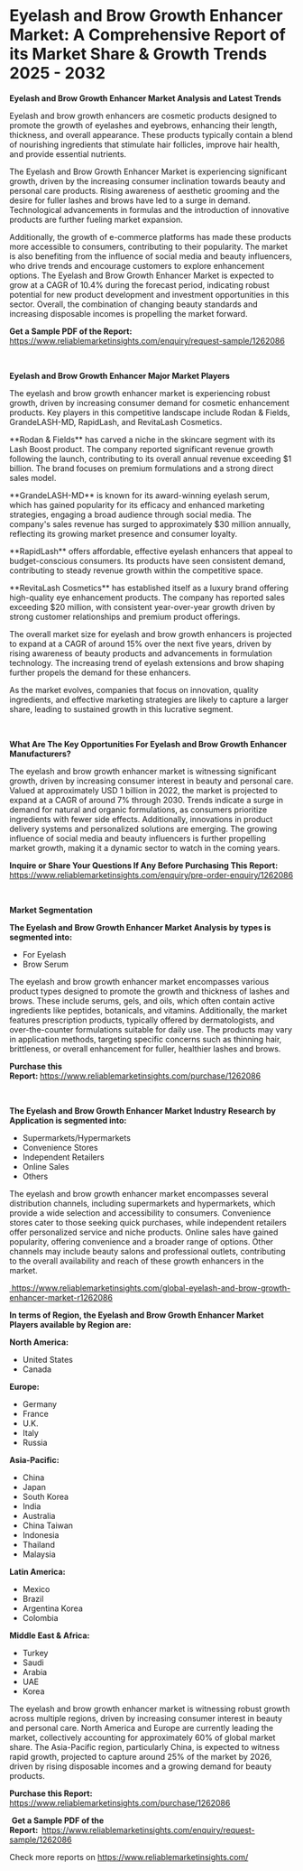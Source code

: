<p><h1>Eyelash and Brow Growth Enhancer Market: A Comprehensive Report of its Market Share & Growth Trends 2025 - 2032</h1></p><p><strong>Eyelash and Brow Growth Enhancer Market Analysis and Latest Trends</strong></p>
<p><p>Eyelash and brow growth enhancers are cosmetic products designed to promote the growth of eyelashes and eyebrows, enhancing their length, thickness, and overall appearance. These products typically contain a blend of nourishing ingredients that stimulate hair follicles, improve hair health, and provide essential nutrients.</p><p>The Eyelash and Brow Growth Enhancer Market is experiencing significant growth, driven by the increasing consumer inclination towards beauty and personal care products. Rising awareness of aesthetic grooming and the desire for fuller lashes and brows have led to a surge in demand. Technological advancements in formulas and the introduction of innovative products are further fueling market expansion.</p><p>Additionally, the growth of e-commerce platforms has made these products more accessible to consumers, contributing to their popularity. The market is also benefiting from the influence of social media and beauty influencers, who drive trends and encourage customers to explore enhancement options. The Eyelash and Brow Growth Enhancer Market is expected to grow at a CAGR of 10.4% during the forecast period, indicating robust potential for new product development and investment opportunities in this sector. Overall, the combination of changing beauty standards and increasing disposable incomes is propelling the market forward.</p></p>
<p><strong>Get a Sample PDF of the Report:&nbsp;</strong> <a href="https://www.reliablemarketinsights.com/enquiry/request-sample/1262086?utm_campaign=2385&utm_medium=2&utm_source=Github&utm_content=ia&utm_term=09022025&utm_id=eyelash-and-brow-growth-enhancer">https://www.reliablemarketinsights.com/enquiry/request-sample/1262086</a></p>
<p>&nbsp;</p>
<p><strong>Eyelash and Brow Growth Enhancer Major Market Players</strong></p>
<p><p>The eyelash and brow growth enhancer market is experiencing robust growth, driven by increasing consumer demand for cosmetic enhancement products. Key players in this competitive landscape include Rodan & Fields, GrandeLASH-MD, RapidLash, and RevitaLash Cosmetics.</p><p>**Rodan & Fields** has carved a niche in the skincare segment with its Lash Boost product. The company reported significant revenue growth following the launch, contributing to its overall annual revenue exceeding $1 billion. The brand focuses on premium formulations and a strong direct sales model.</p><p>**GrandeLASH-MD** is known for its award-winning eyelash serum, which has gained popularity for its efficacy and enhanced marketing strategies, engaging a broad audience through social media. The company's sales revenue has surged to approximately $30 million annually, reflecting its growing market presence and consumer loyalty.</p><p>**RapidLash** offers affordable, effective eyelash enhancers that appeal to budget-conscious consumers. Its products have seen consistent demand, contributing to steady revenue growth within the competitive space.</p><p>**RevitaLash Cosmetics** has established itself as a luxury brand offering high-quality eye enhancement products. The company has reported sales exceeding $20 million, with consistent year-over-year growth driven by strong customer relationships and premium product offerings.</p><p>The overall market size for eyelash and brow growth enhancers is projected to expand at a CAGR of around 15% over the next five years, driven by rising awareness of beauty products and advancements in formulation technology. The increasing trend of eyelash extensions and brow shaping further propels the demand for these enhancers.</p><p>As the market evolves, companies that focus on innovation, quality ingredients, and effective marketing strategies are likely to capture a larger share, leading to sustained growth in this lucrative segment.</p></p>
<p>&nbsp;</p>
<p><strong>What Are The Key Opportunities For Eyelash and Brow Growth Enhancer Manufacturers?</strong></p>
<p><p>The eyelash and brow growth enhancer market is witnessing significant growth, driven by increasing consumer interest in beauty and personal care. Valued at approximately USD 1 billion in 2022, the market is projected to expand at a CAGR of around 7% through 2030. Trends indicate a surge in demand for natural and organic formulations, as consumers prioritize ingredients with fewer side effects. Additionally, innovations in product delivery systems and personalized solutions are emerging. The growing influence of social media and beauty influencers is further propelling market growth, making it a dynamic sector to watch in the coming years.</p></p>
<p><strong>Inquire or Share Your Questions If Any Before Purchasing This Report:</strong> <a href="https://www.reliablemarketinsights.com/enquiry/pre-order-enquiry/1262086?utm_campaign=2385&utm_medium=2&utm_source=Github&utm_content=ia&utm_term=09022025&utm_id=eyelash-and-brow-growth-enhancer">https://www.reliablemarketinsights.com/enquiry/pre-order-enquiry/1262086</a></p>
<p>&nbsp;</p>
<p><strong>Market Segmentation</strong></p>
<p><strong>The Eyelash and Brow Growth Enhancer Market Analysis by types is segmented into:</strong></p>
<p><ul><li>For Eyelash</li><li>Brow Serum</li></ul></p>
<p><p>The eyelash and brow growth enhancer market encompasses various product types designed to promote the growth and thickness of lashes and brows. These include serums, gels, and oils, which often contain active ingredients like peptides, botanicals, and vitamins. Additionally, the market features prescription products, typically offered by dermatologists, and over-the-counter formulations suitable for daily use. The products may vary in application methods, targeting specific concerns such as thinning hair, brittleness, or overall enhancement for fuller, healthier lashes and brows.</p></p>
<p><strong>Purchase this Report:&nbsp;</strong><a href="https://www.reliablemarketinsights.com/purchase/1262086?utm_campaign=2385&utm_medium=2&utm_source=Github&utm_content=ia&utm_term=09022025&utm_id=eyelash-and-brow-growth-enhancer">https://www.reliablemarketinsights.com/purchase/1262086</a></p>
<p>&nbsp;</p>
<p><strong>The Eyelash and Brow Growth Enhancer Market Industry Research by Application is segmented into:</strong></p>
<p><ul><li>Supermarkets/Hypermarkets</li><li>Convenience Stores</li><li>Independent Retailers</li><li>Online Sales</li><li>Others</li></ul></p>
<p><p>The eyelash and brow growth enhancer market encompasses several distribution channels, including supermarkets and hypermarkets, which provide a wide selection and accessibility to consumers. Convenience stores cater to those seeking quick purchases, while independent retailers offer personalized service and niche products. Online sales have gained popularity, offering convenience and a broader range of options. Other channels may include beauty salons and professional outlets, contributing to the overall availability and reach of these growth enhancers in the market.</p></p>
<p><a href="https://www.reliablemarketinsights.com/global-eyelash-and-brow-growth-enhancer-market-r1262086?utm_campaign=2385&utm_medium=2&utm_source=Github&utm_content=ia&utm_term=09022025&utm_id=eyelash-and-brow-growth-enhancer">&nbsp;https://www.reliablemarketinsights.com/global-eyelash-and-brow-growth-enhancer-market-r1262086</a></p>
<p><strong>In terms of Region, the Eyelash and Brow Growth Enhancer Market Players available by Region are:</strong></p>
<p>
    <p> <strong> North America: </strong>
        <ul>
            <li>United States</li>
            <li>Canada</li>
        </ul>
        </p> 
    <p> <strong> Europe: </strong>
        <ul>
            <li>Germany</li>
            <li>France</li>
            <li>U.K.</li>
            <li>Italy</li>
            <li>Russia</li>
        </ul>
        </p> 
    <p> <strong> Asia-Pacific: </strong>
        <ul>
            <li>China</li>
            <li>Japan</li>
            <li>South Korea</li>
            <li>India</li>
            <li>Australia</li>
            <li>China Taiwan</li>
            <li>Indonesia</li>
            <li>Thailand</li>
            <li>Malaysia</li>
        </ul>
        </p> 
    <p> <strong> Latin America: </strong>
        <ul>
            <li>Mexico</li>
            <li>Brazil</li>
            <li>Argentina Korea</li>
            <li>Colombia</li>
        </ul>
        </p> 
    <p> <strong> Middle East & Africa: </strong>
        <ul>
            <li>Turkey</li>
            <li>Saudi</li>
            <li>Arabia</li>
            <li>UAE</li>
            <li>Korea</li>
        </ul>
    </p>
    </p>
<p><p>The eyelash and brow growth enhancer market is witnessing robust growth across multiple regions, driven by increasing consumer interest in beauty and personal care. North America and Europe are currently leading the market, collectively accounting for approximately 60% of global market share. The Asia-Pacific region, particularly China, is expected to witness rapid growth, projected to capture around 25% of the market by 2026, driven by rising disposable incomes and a growing demand for beauty products.</p></p>
<p><strong>Purchase this Report: </strong><a href="https://www.reliablemarketinsights.com/purchase/1262086?utm_campaign=2385&utm_medium=2&utm_source=Github&utm_content=ia&utm_term=09022025&utm_id=eyelash-and-brow-growth-enhancer">https://www.reliablemarketinsights.com/purchase/1262086</a></p>
<p>&nbsp;<strong>Get a Sample PDF of the Report:&nbsp;&nbsp;</strong><a href="https://www.reliablemarketinsights.com/enquiry/request-sample/1262086?utm_campaign=2385&utm_medium=2&utm_source=Github&utm_content=ia&utm_term=09022025&utm_id=eyelash-and-brow-growth-enhancer">https://www.reliablemarketinsights.com/enquiry/request-sample/1262086</a></p>
<p><strong></strong></p>
<p>Check more reports on <a href="https://www.reliablemarketinsights.com/?utm_campaign=2385&utm_medium=2&utm_source=Github&utm_content=ia&utm_term=09022025&utm_id=eyelash-and-brow-growth-enhancer">https://www.reliablemarketinsights.com/</a></p>